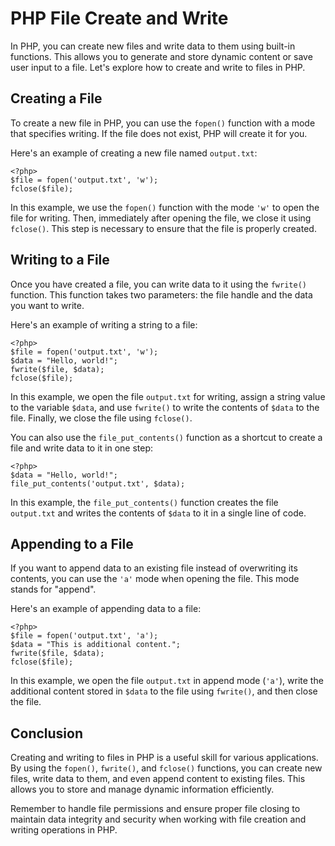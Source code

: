 # PHP File Create and Write

In PHP, you can create new files and write data to them using built-in functions. This allows you to generate and store dynamic content or save user input to a file. Let's explore how to create and write to files in PHP.

## Creating a File

To create a new file in PHP, you can use the `fopen()` function with a mode that specifies writing. If the file does not exist, PHP will create it for you.

Here's an example of creating a new file named `output.txt`:

`````````
<?php>
$file = fopen('output.txt', 'w');
fclose($file);
`````````

In this example, we use the `fopen()` function with the mode `'w'` to open the file for writing. Then, immediately after opening the file, we close it using `fclose()`. This step is necessary to ensure that the file is properly created.

## Writing to a File

Once you have created a file, you can write data to it using the `fwrite()` function. This function takes two parameters: the file handle and the data you want to write.

Here's an example of writing a string to a file:

`````````
<?php>
$file = fopen('output.txt', 'w');
$data = "Hello, world!";
fwrite($file, $data);
fclose($file);
`````````

In this example, we open the file `output.txt` for writing, assign a string value to the variable `$data`, and use `fwrite()` to write the contents of `$data` to the file. Finally, we close the file using `fclose()`.

You can also use the `file_put_contents()` function as a shortcut to create a file and write data to it in one step:

`````````
<?php>
$data = "Hello, world!";
file_put_contents('output.txt', $data);
`````````

In this example, the `file_put_contents()` function creates the file `output.txt` and writes the contents of `$data` to it in a single line of code.

## Appending to a File

If you want to append data to an existing file instead of overwriting its contents, you can use the `'a'` mode when opening the file. This mode stands for "append".

Here's an example of appending data to a file:

`````````
<?php>
$file = fopen('output.txt', 'a');
$data = "This is additional content.";
fwrite($file, $data);
fclose($file);
`````````

In this example, we open the file `output.txt` in append mode (`'a'`), write the additional content stored in `$data` to the file using `fwrite()`, and then close the file.

## Conclusion

Creating and writing to files in PHP is a useful skill for various applications. By using the `fopen()`, `fwrite()`, and `fclose()` functions, you can create new files, write data to them, and even append content to existing files. This allows you to store and manage dynamic information efficiently.

Remember to handle file permissions and ensure proper file closing to maintain data integrity and security when working with file creation and writing operations in PHP.
